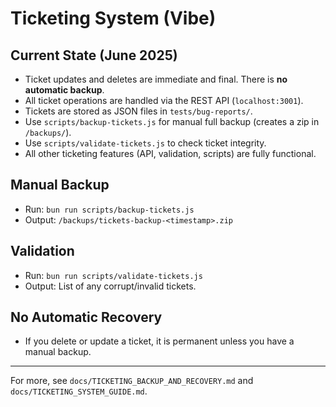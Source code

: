 # Ticketing System (Vibe)

## Current State (June 2025)
- Ticket updates and deletes are immediate and final. There is **no automatic backup**.
- All ticket operations are handled via the REST API (`localhost:3001`).
- Tickets are stored as JSON files in `tests/bug-reports/`.
- Use `scripts/backup-tickets.js` for manual full backup (creates a zip in `/backups/`).
- Use `scripts/validate-tickets.js` to check ticket integrity.
- All other ticketing features (API, validation, scripts) are fully functional.

## Manual Backup
- Run: `bun run scripts/backup-tickets.js`
- Output: `/backups/tickets-backup-<timestamp>.zip`

## Validation
- Run: `bun run scripts/validate-tickets.js`
- Output: List of any corrupt/invalid tickets.

## No Automatic Recovery
- If you delete or update a ticket, it is permanent unless you have a manual backup.

---

For more, see `docs/TICKETING_BACKUP_AND_RECOVERY.md` and `docs/TICKETING_SYSTEM_GUIDE.md`.